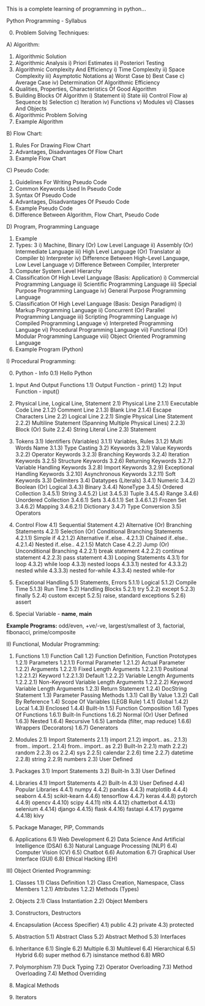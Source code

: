This is a complete learning of programming in python...

Python Programming - Syllabus

0) Problem Solving Techniques:

A) Algorithm:
1) Algorithmic Solution
2) Algorithmic Analysis
i) Priori Estimates
ii) Posteriori Testing
3) Algorithmic Complexity And Efficiency
i) Time Complexity
ii) Space Complexity
iii) Asymptotic Notations
a) Worst Case
b) Best Case
c) Average Case
iv) Determination Of Algorithmic Efficiency
4) Qualities, Properties, Characteristics Of Good Algorithm
5) Building Blocks Of Algorithm
i) Statement
ii) State
iii) Control Flow
a) Sequence
b) Selection
c) Iteration
iv) Functions
v) Modules
vi) Classes And Objects
6) Algorithmic Problem Solving
7) Example Algorithm

B) Flow Chart:
1) Rules For Drawing Flow Chart
2) Advantages, Disadvantages Of Flow Chart
3) Example Flow Chart

C) Pseudo Code:
1) Guidelines For Writing Pseudo Code
2) Common Keywords Used In Pseudo Code
3) Syntax Of Pseudo Code
4) Advantages, Disadvantages Of Pseudo Code
5) Example Pseudo Code
6) Difference Between Algorithm, Flow Chart, Pseudo Code

D) Program, Programming Language
1) Example
2) Types: 3
i) Machine, Binary (Or) Low Level Language
ii) Assembly (Or) Intermediate Language
iii) High Level Language (Or) Translator
a) Compiler
b) Interpreter
iv) Difference Between High-Level Language, Low Level Language
v) Difference Between Compiler, Interpreter
3) Computer System Level Hierarchy
4) Classification Of High Level Language (Basis: Application)
i) Commercial Programming Language
ii) Scientific Programming Language
iii) Special Purpose Programming Language
iv) General Purpose Programming Language
5) Classification Of High Level Language (Basis: Design Paradigm)
i) Markup Programming Language
ii) Concurrent (Or) Parallel Programming Language
iii) Scripting Programming Language
iv) Compiled Programming Language
v) Interpreted Programming Language
vi) Procedural Programming Language
vii) Functional (Or) Modular Programming Language
viii) Object Oriented Programming Language
6) Example Program (Python)


I) Procedural Programming:

0) Python - Info
0.1) Hello Python

1) Input And Output Functions
1.1) Output Function - print()
1.2) Input Function - input()

2) Physical Line, Logical Line, Statement
2.1) Physical Line
2.1.1) Executable Code Line
2.1.2) Comment Line
2.1.3) Blank Line
2.1.4) Escape Characters Line
2.2) Logical Line
2.2.1) Single Physical Line Statement
2.2.2) Multiline Statement (Spanning Multiple Physical Lines)
2.2.3) Block (Or) Suite
2.2.4) String Literal Line
2.3) Statement

3) Tokens 
3.1) Identifiers (Variables)
3.1.1) Variables, Rules
3.1.2) Multi Words Name
3.1.3) Type Casting
3.2) Keywords
3.2.1) Value Keywords
3.2.2) Operator Keywords
3.2.3) Branching Keywords
3.2.4) Iteration Keywords
3.2.5) Structure Keywords
3.2.6) Returning Keywords
3.2.7) Variable Handling Keywords
3.2.8) Import Keywords
3.2.9) Exceptional Handling Keywords
3.2.10) Asynchronous Keywords
3.2.11) Soft Keywords
3.3) Delimiters
3.4) Datatypes (Literals)
3.4.1) Numeric
3.4.2) Boolean (Or) Logical
3.4.3) Binary
3.4.4) NoneType
3.4.5) Ordered Collection
3.4.5.1) String
3.4.5.2) List
3.4.5.3) Tuple
3.4.5.4) Range
3.4.6) Unordered Collection
3.4.6.1) Sets
3.4.6.1.1) Set
3.4.6.1.2) Frozen Set
3.4.6.2) Mapping
3.4.6.2.1) Dictionary
3.4.7) Type Conversion
3.5) Operators

4) Control Flow
4.1) Sequential Statement
4.2) Alternative (Or) Branching Statements
4.2.1) Selection (Or) Conditional Branching Statements
4.2.1.1) Simple if
4.2.1.2) Alternative if..else..
4.2.1.3) Chained if..else..
4.2.1.4) Nested if..else..
4.2.1.5) Match Case
4.2.2) Jump (Or) Unconditional Branching
4.2.2.1) break statement
4.2.2.2) continue statement
4.2.2.3) pass statement
4.3) Looping Statements
4.3.1) for loop
4.3.2) while loop
4.3.3) nested loops
4.3.3.1) nested for
4.3.3.2) nested while
4.3.3.3) nested for-while
4.3.3.4) nested while-for

5) Exceptional Handling
5.1) Statements, Errors
5.1.1) Logical
5.1.2) Compile Time
5.1.3) Run Time
5.2) Handling Blocks
5.2.1) try
5.2.2) except
5.2.3) finally
5.2.4) custom except
5.2.5) raise, standard exceptions
5.2.6) assert

6) Special Variable - __name__, __main__

**Example Programs:** odd/even, +ve/-ve, largest/smallest of 3, factorial, fibonacci, prime/composite


II) Functional, Modular Programming:

1) Functions
1.1) Function Call
1.2) Function Definition, Function Prototypes
1.2.1) Parameters
1.2.1.1) Formal Parameter
1.2.1.2) Actual Parameter
1.2.2) Arguments
1.2.2.1) Fixed Length Arguments
1.2.2.1.1) Positional
1.2.2.1.2) Keyword
1.2.2.1.3) Default
1.2.2.2) Variable Length Arguments
1.2.2.2.1) Non-Keyword Variable Length Arguments
1.2.2.2.2) Keyword Variable Length Arguments
1.2.3) Return Statement
1.2.4) DocString Statement
1.3) Parameter Passing Methods
1.3.1) Call By Value
1.3.2) Call By Reference
1.4) Scope Of Variables (LEGB Rule)
1.4.1) Global
1.4.2) Local
1.4.3) Enclosed
1.4.4) Built-In
1.5) Function Composition
1.6) Types Of Functions
1.6.1) Built-In Functions
1.6.2) Normal (Or) User Defined
1.6.3) Nested
1.6.4) Recursive
1.6.5) Lambda (filter, map reduce)
1.6.6) Wrappers (Decorators)
1.6.7) Generators

2) Modules
2.1) Import Statements
2.1.1) import
2.1.2) import.. as..
2.1.3) from.. import..
2.1.4) from.. import.. as
2.2) Built-In
2.2.1) math
2.2.2) random
2.2.3) os
2.2.4) sys
2.2.5) calendar
2.2.6) time
2.2.7) datetime
2.2.8) string
2.2.9) numbers
2.3) User Defined

3) Packages
3.1) Import Statements
3.2) Built-In
3.3) User Defined

4) Libraries
4.1) Import Statements
4.2) Built-In
4.3) User Defined
4.4) Popular Libraries
4.4.1) numpy
4.4.2) pandas
4.4.3) matplotlib
4.4.4) seaborn
4.4.5) scikit-kearn
4.4.6) tensorflow
4.4.7) keras
4.4.8) pytorch
4.4.9) opencv
4.4.10) scipy
4.4.11) nltk
4.4.12) chatterbot
4.4.13) selenium
4.4.14) django
4.4.15) flask
4.4.16) fastapi
4.4.17) pygame
4.4.18) kivy

5) Package Manager, PIP, Commands

6) Applications
6.1) Web Development
6.2) Data Science And Artificial Intelligence (DSAI)
6.3) Natural Language Processing (NLP)
6.4) Computer Vision (CV)
6.5) Chatbot
6.6) Automation
6.7) Graphical User Interface (GUI)
6.8) Ethical Hacking (EH)


III) Object Oriented Programming:

1) Classes
1.1) Class Definition
1.2) Class Creation, Namespace, Class Members
1.2.1) Attributes
1.2.2) Methods (Types)

2) Objects
2.1) Class Instantiation
2.2) Object Members

3) Constructors, Destructors

4) Encapsulation (Access Specifier)
4.1) public
4.2) private
4.3) protected

5) Abstraction
5.1) Abstract Class
5.2) Abstract Method
5.3) Interfaces

6) Inheritance
6.1) Single
6.2) Multiple
6.3) Multilevel
6.4) Hierarchical
6.5) Hybrid
6.6) super method
6.7) isinstance method
6.8) MRO

7) Polymorphism
7.1) Duck Typing
7.2) Operator Overloading
7.3) Method Overloading
7.4) Method Overriding

8) Magical Methods

9) Iterators
